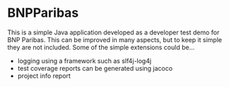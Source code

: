 # BNPParibas
This is a simple Java application developed as a developer test demo for BNP Paribas.
This can be improved in many aspects, but to keep it simple they are not included. Some of the simple extensions could be...
- logging using a framework such as slf4j-log4j
- test coverage reports can be generated using jacoco
- project info report
